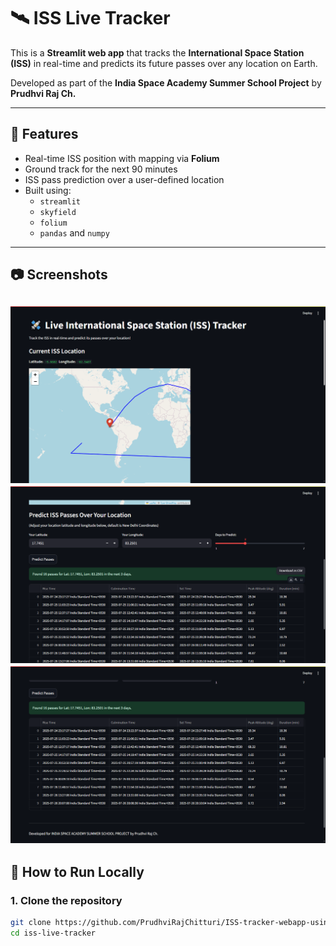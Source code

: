 # 🛰️ ISS Live Tracker

This is a **Streamlit web app** that tracks the **International Space Station (ISS)** in real-time and predicts its future passes over any location on Earth.

Developed as part of the **India Space Academy Summer School Project** by **Prudhvi Raj Ch.**

---

## 🚀 Features

- Real-time ISS position with mapping via **Folium**
- Ground track for the next 90 minutes
- ISS pass prediction over a user-defined location
- Built using:
  - `streamlit`
  - `skyfield`
  - `folium`
  - `pandas` and `numpy`

---

## 📷 Screenshots

![App Screenshot](Screenshot1.png)
![App Screenshot](Screenshot2.png)
![App Screenshot](Screenshot3.png)
---

## 🔧 How to Run Locally

### 1. Clone the repository
```bash
git clone https://github.com/PrudhviRajChitturi/ISS-tracker-webapp-using-streamlit
cd iss-live-tracker
